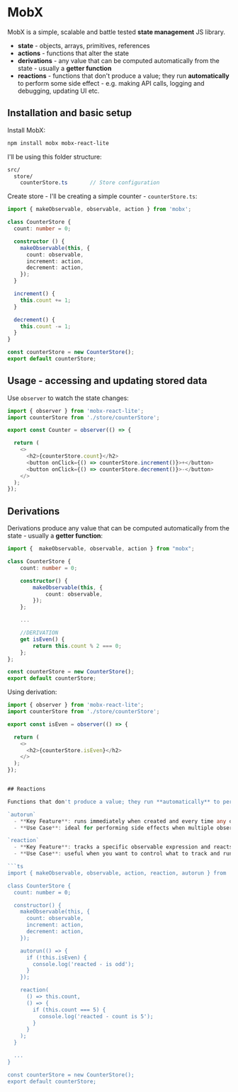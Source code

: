 # MobX

MobX is a simple, scalable and battle tested **state management** JS library.

- **state** - objects, arrays, primitives, references
- **actions** - functions that alter the state
- **derivations** - any value that can be computed automatically from the state - usually a **getter function**
- **reactions** - functions that don't produce a value; they run **automatically** to perform some side effect - e.g.  making API calls, logging and debugging, updating UI etc.

## Installation and basic setup

Install MobX:
```bash
npm install mobx mobx-react-lite
```

I'll be using this folder structure:
```scss
src/
  store/
    counterStore.ts       // Store configuration
```

Create store - I'll be creating a simple counter - `counterStore.ts`:
```ts
import { makeObservable, observable, action } from 'mobx';

class CounterStore {
  count: number = 0;

  constructor () {
    makeObservable(this, {
      count: observable,
      increment: action,
      decrement: action,
    });
  }

  increment() {
    this.count += 1;
  }

  decrement() {
    this.count -= 1;
  }
}

const counterStore = new CounterStore();
export default counterStore;
```

## Usage - accessing and updating stored data

Use `observer` to watch the state changes:
```ts
import { observer } from 'mobx-react-lite';
import counterStore from './store/counterStore';

export const Counter = observer(() => {

  return (
    <>
      <h2>{counterStore.count}</h2>
      <button onClick={() => counterStore.increment()}>+</button>
      <button onClick={() => counterStore.decrement()}>-</button>
    </>
  );
});
```

## Derivations

Derivations produce any value that can be computed automatically from the state - usually a **getter function**:
```ts
import {  makeObservable, observable, action } from "mobx";

class CounterStore {
    count: number = 0;

    constructor() {
        makeObservable(this, {
            count: observable,
        });
    };

    ...

    //DERIVATION
    get isEven() {
        return this.count % 2 === 0;
    };
};

const counterStore = new CounterStore();
export default counterStore;
```

Using derivation:
```ts
import { observer } from 'mobx-react-lite';
import counterStore from './store/counterStore';

export const isEven = observer(() => {

  return (
    <>
      <h2>{counterStore.isEven}</h2>
    </>
  );
});


## Reactions

Functions that don't produce a value; they run **automatically** to perform some side effect - e.g.  making API calls, logging and debugging, updating UI etc.

`autorun`
  - **Key Feature**: runs immediately when created and every time any observed data changes
  - **Use Case**: ideal for performing side effects when multiple observables change, without needing to specify exactly which observables

`reaction`
  - **Key Feature**: tracks a specific observable expression and reacts when it changes. Unlike autorun, it does not run immediately
  - **Use Case**: useful when you want to control what to track and run a side effect only when a specific observable changes

```ts
import { makeObservable, observable, action, reaction, autorun } from 'mobx';

class CounterStore {
  count: number = 0;

  constructor() {
    makeObservable(this, {
      count: observable,
      increment: action,
      decrement: action, 
    });

    autorun(() => {
      if (!this.isEven) {
        console.log('reacted - is odd');
      }
    });

    reaction(
      () => this.count,
      () => {
        if (this.count === 5) {
          console.log('reacted - count is 5');
        }
      }
    );
  }

  ...
}

const counterStore = new CounterStore();
export default counterStore;
```
